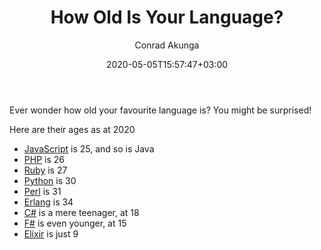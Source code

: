 ﻿---
id: 264
title: How Old Is Your Language?
date: 2020-05-05T15:57:47+03:00
author: Conrad Akunga
layout: post
categories:
  - Epiphanies
  - Languages
---
Ever wonder how old your favourite language is? You might be surprised!

Here are their ages as at 2020

  * [JavaScript](https://en.wikipedia.org/wiki/JavaScript) is 25, and so is Java
  * [PHP](https://en.wikipedia.org/wiki/PHP) is 26
  * [Ruby](https://en.wikipedia.org/wiki/Ruby_(programming_language)) is 27
  * [Python](https://en.wikipedia.org/wiki/Python_(programming_language)) is 30
  * [Perl](https://en.wikipedia.org/wiki/F_Sharp_(programming_language)) is 31
  * [Erlang](https://en.wikipedia.org/wiki/Erlang_(programming_language)) is 34
  * [C#](https://en.wikipedia.org/wiki/C_Sharp_(programming_language)#Versions) is a mere teenager, at 18
  * [F#](https://en.wikipedia.org/wiki/F_Sharp_(programming_language)) is even younger, at 15
  * [Elixir](https://en.wikipedia.org/wiki/Elixir_(programming_language)) is just 9